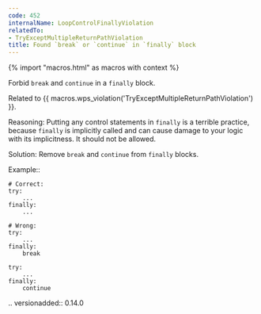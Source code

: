```yaml
---
code: 452
internalName: LoopControlFinallyViolation
relatedTo:
- TryExceptMultipleReturnPathViolation
title: Found `break` or `continue` in `finally` block
---
```


{% import "macros.html" as macros with context %}

Forbid `break` and `continue` in a `finally` block.

Related to {{ macros.wps_violation('TryExceptMultipleReturnPathViolation') }}.

Reasoning: Putting any control statements in `finally` is a terrible
practice, because `finally` is implicitly called and can cause damage to
your logic with its implicitness. It should not be allowed.

Solution: Remove `break` and `continue` from `finally` blocks.

Example::

    # Correct:
    try:
        ...
    finally:
        ...
    
    # Wrong:
    try:
        ...
    finally:
        break
    
    try:
        ...
    finally:
        continue

.. versionadded:: 0.14.0